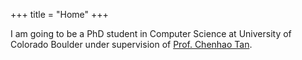 +++
title = "Home"
+++

I am going to be a PhD student in Computer Science at University of Colorado Boulder under supervision of [Prof. Chenhao Tan](https://chenhaot.com).
